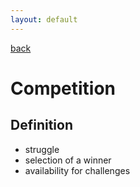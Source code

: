 ```yaml
---
layout: default
---
```

[back](./)

# Competition

## Definition

- struggle 
- selection of a winner
- availability for challenges